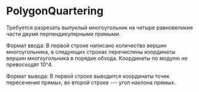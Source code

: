 # PolygonQuartering

Требуется разрезать выпуклый многоугольник на четыре равновеликие 
части двумя перпендикулярными прямыми.

Формат ввода:
В первой строке написано количество вершин многоугольника, в следующих 
строках перечислены координаты вершин многоугольника в порядке обхода.
Координаты по модулю не превосходят 10^4.

Формат вывода:
В первой строке выводится координаты точек пересечения прямых, во
второй строке --- угол наклона прямых.
